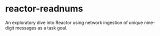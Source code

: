 # reactor-readnums
An exploratory dive into Reactor using network ingestion of unique nine-digit messages as a task goal.
